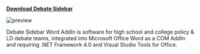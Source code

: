**[Download Debate Sidebar](https://github.com/gulakov/DebateSidebarWordAddIn/releases/download/2.0.0/Debate.Sidebar.Word.AddIn.Setup.exe)**

![preview](https://github.com/gulakov/DebateSidebar/blob/master/Setup/preview.png)

Debate Sidebar Word AddIn is software for high school and college policy & LD debate teams, integrated into Microsoft Office Word as a COM AddIn and requiring .NET Framework 4.0 and Visual Studio Tools for Office.
